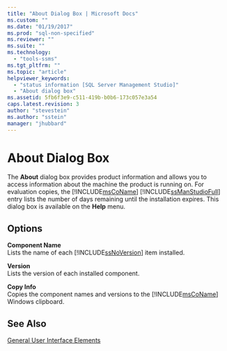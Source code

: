 ```yaml
---
title: "About Dialog Box | Microsoft Docs"
ms.custom: ""
ms.date: "01/19/2017"
ms.prod: "sql-non-specified"
ms.reviewer: ""
ms.suite: ""
ms.technology: 
  - "tools-ssms"
ms.tgt_pltfrm: ""
ms.topic: "article"
helpviewer_keywords: 
  - "status information [SQL Server Management Studio]"
  - "About dialog box"
ms.assetid: 5fb6f3e9-c511-419b-b0b6-173c057e3a54
caps.latest.revision: 3
author: "stevestein"
ms.author: "sstein"
manager: "jhubbard"
---
```

# About Dialog Box
The **About** dialog box provides product information and allows you to access information about the machine the product is running on. For evaluation copies, the [!INCLUDE[msCoName](../includes/msconame_md.md)] [!INCLUDE[ssManStudioFull](../includes/ssmanstudiofull_md.md)] entry lists the number of days remaining until the installation expires. This dialog box is available on the **Help** menu.  
  
## Options  
**Component Name**  
Lists the name of each [!INCLUDE[ssNoVersion](../includes/ssnoversion_md.md)] item installed.  
  
**Version**  
Lists the version of each installed component.  
  
**Copy Info**  
Copies the component names and versions to the [!INCLUDE[msCoName](../includes/msconame_md.md)] Windows clipboard.  
  
## See Also  
[General User Interface Elements](../ssms/general-user-interface-elements.md)  
  
